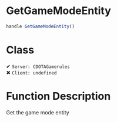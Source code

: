 # GetGameModeEntity
```js	
handle GetGameModeEntity()
```
# Class
✔ `Server: CDOTAGamerules`  
✖ `Client: undefined`  

# Function Description
Get the game mode entity

